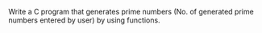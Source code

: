 Write a C program that generates prime numbers (No. of generated prime numbers entered by user) by using functions.
